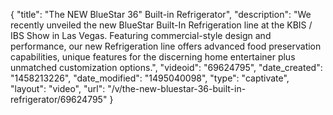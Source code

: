 {
    "title": "The NEW BlueStar 36\" Built-in Refrigerator",
    "description": "We recently unveiled the new BlueStar Built-In Refrigeration line at the KBIS \/ IBS Show in Las Vegas. Featuring commercial-style design and performance, our new Refrigeration line offers advanced food preservation capabilities, unique features for the discerning home entertainer plus unmatched customization options.",
    "videoid": "69624795",
    "date_created": "1458213226",
    "date_modified": "1495040098",
    "type": "captivate",
    "layout": "video",
    "url": "\/v\/the-new-bluestar-36-built-in-refrigerator\/69624795"
}